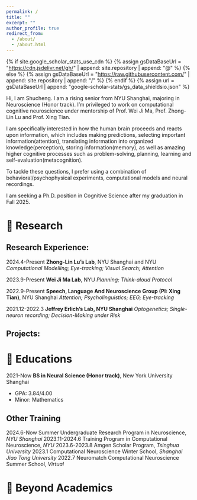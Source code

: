 ```yaml
---
permalink: /
title: ""
excerpt: ""
author_profile: true
redirect_from: 
  - /about/
  - /about.html
---
```


{% if site.google_scholar_stats_use_cdn %}
{% assign gsDataBaseUrl = "https://cdn.jsdelivr.net/gh/" | append: site.repository | append: "@" %}
{% else %}
{% assign gsDataBaseUrl = "https://raw.githubusercontent.com/" | append: site.repository | append: "/" %}
{% endif %}
{% assign url = gsDataBaseUrl | append: "google-scholar-stats/gs_data_shieldsio.json" %}

<span class='anchor' id='about-me'></span>

Hi, I am Shucheng. I am a rising senior from NYU Shanghai, majoring in Neuroscience (Honor track). I’m privileged to work on computational cognitive neuroscience under mentorship of Prof. Wei Ji Ma, Prof. Zhong-Lin Lu and Prof. Xing Tian.

I am specifically interested in how the human brain proceeds and reacts upon information, which includes making predictions, selecting important information(attention), translating information into organized knowledge(perception), storing information(memory), as well as amazing higher cognitive processes such as problem-solving, planning, learning and self-evaluation(metacognition).

To tackle these questions, I prefer using a combination of behavioral/psychophysical experiments, computational models and neural recordings.

I am seeking a Ph.D. position in Cognitive Science after my graduation in Fall 2025.

# 📝 Research 
## Research Experience:
2024.4-Present   **Zhong-Lin Lu’s Lab**, NYU Shanghai and NYU
  *Computational Modelling; Eye-tracking; Visual Search; Attention*
  
2023.9-Present   **Wei Ji Ma Lab**, NYU
  *Planning; Think-aloud Protocol*
  
2022.9-Present   **Speech, Language And Neuroscience Group (PI: Xing Tian)**, NYU Shanghai
  *Attention; Psycholinguistics; EEG; Eye-tracking*
  
2021.12-2022.3   **Jeffrey Erlich’s Lab, NYU Shanghai**
  *Optogenetics; Single-neuron recording; Decision-Making under Risk*
  
## Projects:


# 📖 Educations
2021-Now   **BS in Neural Science (Honor track)**, New York University Shanghai
  - GPA: 3.84/4.00
  - Minor: Mathematics 
## Other Training
2024.6-Now       Summer Undergraduate Research Program in Neuroscience, *NYU Shanghai*
2023.11-2024.6   Training Program in Computational Neuroscience, *NYU* 
2023.6-2023.8    Amgen Scholar Program, *Tsinghua University*
2023.1           Computational Neuroscience Winter School, *Shanghai Jiao Tong University*
2022.7           Neuromatch Computational Neuroscience Summer School, *Virtual*

# 💬 Beyond Academics
